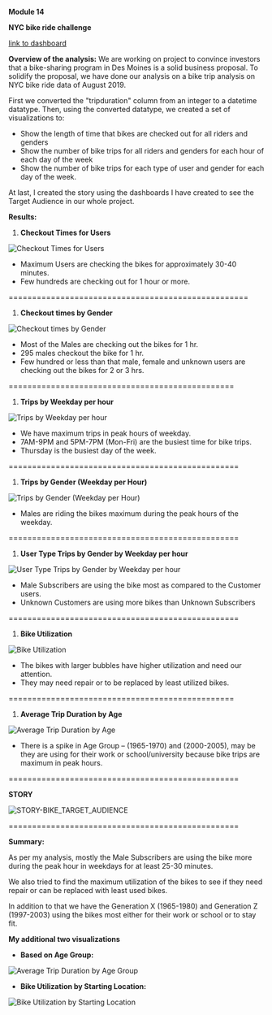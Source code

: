 **Module 14**

**NYC bike ride challenge**

[link to dashboard](https://public.tableau.com/app/profile/aditi.sharma1220/viz/NYC\_citibike\_challenge\_16492119360910/BikeUtilizationbyStartingLocation?publish=yes)

**Overview of the analysis:** We are working on project to convince investors that a bike-sharing program in Des Moines is a solid business proposal. To solidify the proposal, we have done our analysis on a bike trip analysis on NYC bike ride data of August 2019.

First we converted the &quot;tripduration&quot; column from an integer to a datetime datatype. Then, using the converted datatype, we created a set of visualizations to:

- Show the length of time that bikes are checked out for all riders and genders
- Show the number of bike trips for all riders and genders for each hour of each day of the week
- Show the number of bike trips for each type of user and gender for each day of the week.

At last, I created the story using the dashboards I have created to see the Target Audience in our whole project.

**Results:**

1. **Checkout Times for Users**

![Checkout Times for Users](https://github.com/AditiOracle/NYC\_citibike\_Challenge/blob/main/Resources/Checkout\_Time\_for\_Users.png)

- Maximum Users are checking the bikes for approximately 30-40 minutes.
- Few hundreds are checking out for 1 hour or more.

===================================================

1. **Checkout times by Gender**

![Checkout times by Gender](https://github.com/AditiOracle/NYC\_citibike\_Challenge/blob/main/Resources/Checkout\_Times\_by\_Gender.png)

- Most of the Males are checking out the bikes for 1 hr.
- 295 males checkout the bike for 1 hr.
- Few hundred or less than that male, female and unknown users are checking out the bikes for 2 or 3 hrs.

================================================

1. **Trips by Weekday per hour**

![Trips by Weekday per hour](https://github.com/AditiOracle/NYC\_citibike\_Challenge/blob/main/Resources/Trips\_by\_weekday\_per\_hour.png)

- We have maximum trips in peak hours of weekday.
- 7AM-9PM and 5PM-7PM (Mon-Fri) are the busiest time for bike trips.
- Thursday is the busiest day of the week.

=================================================

1. **Trips by Gender (Weekday per Hour)**

![Trips by Gender (Weekday per Hour)](https://github.com/AditiOracle/NYC\_citibike\_Challenge/blob/main/Resources/Trips\_by\_Gender\_weekday\_per\_hour.png)

- Males are riding the bikes maximum during the peak hours of the weekday.

=================================================

1. **User Type Trips by Gender by Weekday per hour**

![User Type Trips by Gender by Weekday per hour](https://github.com/AditiOracle/NYC\_citibike\_Challenge/blob/main/Resources/User%20\_Type\_trips\_by\_Gender\_weekday.png)

- Male Subscribers are using the bike most as compared to the Customer users.
- Unknown Customers are using more bikes than Unknown Subscribers

=================================================

1. **Bike Utilization**

![Bike Utilization](https://github.com/AditiOracle/NYC\_citibike\_Challenge/blob/main/Resources/Bike\_Utilization.png)

- The bikes with larger bubbles have higher utilization and need our attention.
- They may need repair or to be replaced by least utilized bikes.

================================================

1. **Average Trip Duration by Age**

![Average Trip Duration by Age](https://github.com/AditiOracle/NYC\_citibike\_Challenge/blob/main/Resources/Average\_trip\_duration\_by\_age\_group.png)

- There is a spike in Age Group – (1965-1970) and (2000-2005), may be they are using for their work or school/university because bike trips are maximum in peak hours.

=================================================

**STORY**

![STORY-BIKE\_TARGET\_AUDIENCE]([https://github.com/AditiOracle/NYC\_citibike\_Challenge/blob/main/Resources/Story.PNG](https://github.com/AditiOracle/NYC_citibike_Challenge/blob/main/Resources/Story.PNG))

=================================================

**Summary:**

As per my analysis, mostly the Male Subscribers are using the bike more during the peak hour in weekdays for at least 25-30 minutes.

We also tried to find the maximum utilization of the bikes to see if they need repair or can be replaced with least used bikes.

In addition to that we have the Generation X (1965-1980) and Generation Z (1997-2003) using the bikes most either for their work or school or to stay fit.

**My additional two visualizations**

- **Based on Age Group:**

![Average Trip Duration by Age Group](https://github.com/AditiOracle/NYC\_citibike\_Challenge/blob/main/Resources/Average\_trip\_duration\_by\_age\_group.png)

- **Bike Utilization by Starting Location:**

![Bike Utilization by Starting Location](https://github.com/AditiOracle/NYC\_citibike\_Challenge/blob/main/Resources/Bike\_Utilization\_by\_Starting\_Location.png)
